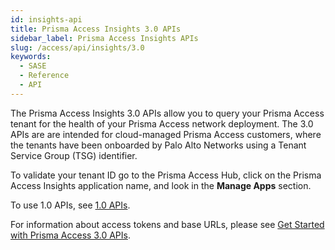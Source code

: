 ```yaml
---
id: insights-api
title: Prisma Access Insights 3.0 APIs
sidebar_label: Prisma Access Insights APIs
slug: /access/api/insights/3.0
keywords:
  - SASE
  - Reference
  - API
---
```


The Prisma Access Insights 3.0 APIs allow you to query your Prisma Access tenant for the health of
your Prisma Access network deployment. The 3.0 APIs are are intended for cloud-managed Prisma Access
customers, where the tenants have been onboarded by Palo Alto Networks using a Tenant Service Group
(TSG) identifier.

To validate your tenant ID go to the Prisma Access Hub, click on the Prisma Access Insights
application name, and look in the **Manage Apps** section.

To use 1.0 APIs, see [1.0 APIs](/access/api/insights/1.0).

For information about access tokens and base URLs, please see
[Get Started with Prisma Access 3.0 APIs](/access/docs/insights/getting_started-30).
